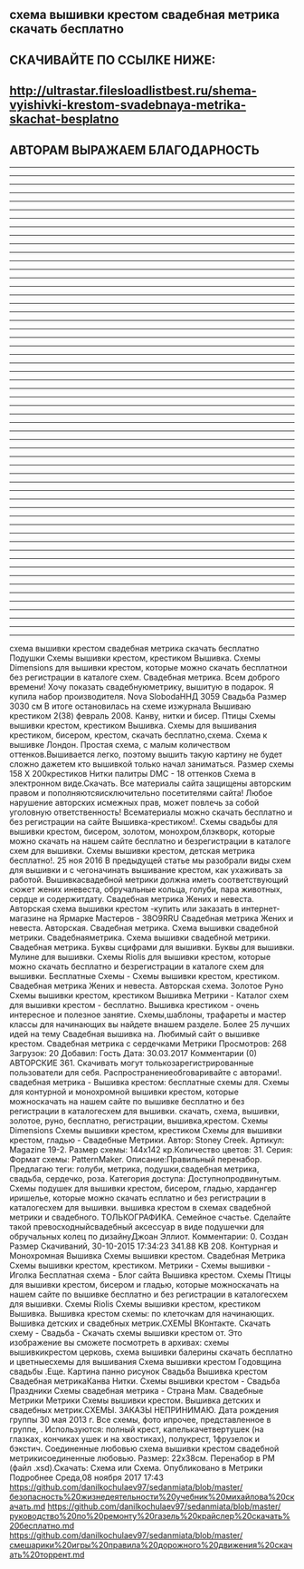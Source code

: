 схема вышивки крестом свадебная метрика скачать бесплатно
--------------------------------------------------
СКАЧИВАЙТЕ ПО ССЫЛКЕ НИЖЕ:
--------------------------------------------------
http://ultrastar.filesloadlistbest.ru/shema-vyishivki-krestom-svadebnaya-metrika-skachat-besplatno
--------------------------------------------------
АВТОРАМ ВЫРАЖАЕМ БЛАГОДАРНОСТЬ
--------------------------------------------------
--------------------------------------------------
--------------------------------------------------
--------------------------------------------------
--------------------------------------------------
--------------------------------------------------
--------------------------------------------------
--------------------------------------------------
--------------------------------------------------
--------------------------------------------------
--------------------------------------------------
--------------------------------------------------
--------------------------------------------------
--------------------------------------------------
--------------------------------------------------
--------------------------------------------------
--------------------------------------------------
--------------------------------------------------
--------------------------------------------------
--------------------------------------------------
--------------------------------------------------
--------------------------------------------------
--------------------------------------------------
--------------------------------------------------
--------------------------------------------------
--------------------------------------------------
--------------------------------------------------
--------------------------------------------------
--------------------------------------------------
--------------------------------------------------
--------------------------------------------------
--------------------------------------------------
--------------------------------------------------
--------------------------------------------------
--------------------------------------------------
--------------------------------------------------
--------------------------------------------------
--------------------------------------------------
--------------------------------------------------
--------------------------------------------------
--------------------------------------------------
--------------------------------------------------
--------------------------------------------------
--------------------------------------------------
--------------------------------------------------
--------------------------------------------------
--------------------------------------------------
--------------------------------------------------
--------------------------------------------------
--------------------------------------------------
--------------------------------------------------
--------------------------------------------------
--------------------------------------------------
--------------------------------------------------
--------------------------------------------------
--------------------------------------------------
--------------------------------------------------
схема вышивки крестом свадебная метрика скачать бесплатно Подушки  Схемы вышивки крестом, крестиком  Вышивка. Схемы Dimensions для вышивки крестом, которые можно скачать бесплатнои без регистрации в каталоге схем. Свадебная метрика. Всем доброго времени! Хочу показать свадебнуюметрику, вышитую в подарок. Я купила набор производителя. Nova SlobodaННД 3059 Свадьба Размер 3030 см  В итоге остановилась на схеме изжурнала Вышиваю крестиком 2(38) февраль 2008. Канву, нитки и бисер. Птицы  Схемы вышивки крестом, крестиком  Вышивка. Схемы для вышивания крестиком, бисером, крестом, скачать бесплатно,схема. Cхема к вышивке Лондон. Простая схема, с малым количеством оттенков.Вышивается легко, поэтому вышить такую картину не будет сложно дажетем кто вышивкой только начал заниматься. Размер схемы 158 Х 200крестиков Нитки палитры DMC - 18 оттенков Схема в электронном виде.Скачать. Все материалы сайта защищены авторским правом и пополняютсяисключительно посетителями сайта! Любое нарушение авторских исмежных прав, может повлечь за собой уголовную ответственность! Всематериалы можно скачать бесплатно и без регистрации на сайте Вышивка-крестиком!. Схемы свадьбы для вышивки крестом, бисером, золотом, монохром,блэкворк, которые можно скачать на нашем сайте бесплатно и безрегистрации в каталоге схем для вышивки.
Схемы вышивки крестом, детская метрика бесплатно!. 25 ноя 2016  В предыдущей статье мы разобрали виды схем для вышивки и с чегоначинать вышивание крестом, как ухаживать за работой.  Вышивкасвадебной метрики должна иметь соответствующий сюжет  жених иневеста, обручальные кольца, голуби, пара животных, сердце и содержитдату. Свадебная метрика Жених и невеста. Авторская схема вышивки крестом -купить или заказать в интернет-магазине на Ярмарке Мастеров - 38O9RRU Свадебная метрика Жених и невеста. Авторская. Свадебная метрика. Схема вышивки свадебной метрики. Свадебнаяметрика. Схема вышивки свадебной метрики. Свадебная метрика. Буквы сцифрами для вышивки. Буквы для вышивки. Мулине для вышивки. Схемы Riolis для вышивки крестом, которые можно скачать бесплатно и безрегистрации в каталоге схем для вышивки. Бесплатные Схемы - Схемы вышивки крестом, крестиком. Свадебная метрика Жених и невеста. Авторская схема. Золотое Руно  Схемы вышивки крестом, крестиком  Вышивка
Метрики - Каталог схем для вышивки крестом - бесплатно. Вышивка крестиком - очень интересное и полезное занятие. Схемы,шаблоны, трафареты и мастер классы для начинающих вы найдете внашем разделе. Более 25 лучших идей на тему Свадебная вышивка на. Любимый сайт о вышивке крестом.  Свадебная метрика с сердечками Метрики  Просмотров: 268  Загрузок: 20  Добавил: Гость  Дата: 30.03.2017 Комментарии (0)  АВТОРСКИЕ 361. Скачивать могут толькозарегистрированные пользователи для себя. Распространениеобговаривайте с авторами!. свадебная метрика - Вышивка крестом: бесплатные схемы для. Схемы для контурной и монохромной вышивки крестом, которые можноскачать на нашем сайте по вышивке бесплатно и без регистрации в каталогесхем для вышивки. скачать, схема, вышивки, золотое, руно, бесплатно, регистрации, вышивка,крестом. Схемы Dimensions  Схемы вышивки крестом, крестиком
Схемы для вышивки крестом, гладью - Свадебные Метрики. Автор: Stoney Creek. Артикул: Magazine 19-2. Размер схемы: 144x142 кр.Количество цветов: 31. Серия: Формат схемы: PatternMaker. Описание:Правильный перенабор. Предлагаю теги: голуби, метрика, подушки,свадебная метрика, свадьба, сердечко, роза. Категория доступа: Доступнопродвинутым. Схемы подушек для вышивки крестом, бисером, гладью, хардангер иришелье, которые можно скачать есплатно и без регистрации в каталогесхем для вышивки. вышивка крестом в схемах свадебной метрики и свадебного. ТОЛЬКОГРАФИКА. Семейное счастье. Сделайте такой превосходныйсвадебный аксессуар в виде подушечки для обручальных колец по дизайнуДжоан Эллиот. Комментарии: 0. Создан Размер Скачиваний, 30-10-2015 17:34:23 341.88 KB 208. Контурная и Монохромная Вышивка  Схемы вышивки крестом. Свадебная Метрика  Схемы вышивки крестом, крестиком. Метрики - Схемы вышивки - Иголка
Бесплатная схема - Блог сайта Вышивка крестом. Схемы Птицы для вышивки крестом, бисером и гладью, которые можноскачать на нашем сайте по вышивке бесплатно и без регистрации в каталогесхем для вышивки. Схемы Riolis  Схемы вышивки крестом, крестиком  Вышивка. Вышивка крестом схемы: по клеточкам для начинающих. Вышивка детских и свадебных метрик.СХЕМЫ        ВКонтакте. Скачать схему - Свадьба - Скачать схемы вышивки крестом от. Это изображение вы сможете посмотреть в архивах: схемы вышивкикрестом церковь, схема вышивки балерины скачать бесплатно и цветныесхемы для вышивания  Схема вышивки крестом Годовщина свадьбы .Еще. Картина панно рисунок Свадьба Вышивка крестом Свадебная метрикаКанва Нитки. Схемы вышивки крестом - Свадьба  Праздники  Схемы
свадебная метрика - Страна Мам. Свадебные Метрики  Метрики  Схемы вышивки крестом. Вышивка детских и свадебных метрик.СХЕМЫ. ЗАКАЗЫ НЕПРИНИМАЮ. Дата рождения группы 30 мая 2013 г. Все схемы, фото ипрочее, представленное в группе, . Используются: полный крест, капелькачетвертушек (на глазках, кончиках ушек и на хвостиках), полукрест, 1фрузелок и бэкстич. Соединенные любовью  схема вышивки крестом свадебной метрикисоединенные любовью. Размер: 22x38см. Перенабор в РМ (файл .xsd).Скачать: Схема или Схема. Опубликовано в Метрики  Подробнее  Среда,08 ноября 2017 17:43
https://github.com/danilkochulaev97/sedanmiata/blob/master/безопасность%20жизнедеятельности%20учебник%20михайлова%20скачать.md
https://github.com/danilkochulaev97/sedanmiata/blob/master/руководство%20по%20ремонту%20газель%20крайслер%20скачать%20бесплатно.md
https://github.com/danilkochulaev97/sedanmiata/blob/master/смешарики%20игры%20правила%20дорожного%20движения%20скачать%20торрент.md